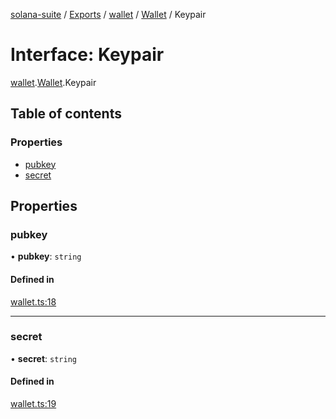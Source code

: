 [solana-suite](../README.md) / [Exports](../modules.md) / [wallet](../modules/wallet.md) / [Wallet](../modules/wallet.Wallet.md) / Keypair

# Interface: Keypair

[wallet](../modules/wallet.md).[Wallet](../modules/wallet.Wallet.md).Keypair

## Table of contents

### Properties

- [pubkey](wallet.Wallet.Keypair.md#pubkey)
- [secret](wallet.Wallet.Keypair.md#secret)

## Properties

### pubkey

• **pubkey**: `string`

#### Defined in

[wallet.ts:18](https://github.com/fukaoi/solana-suite/blob/957ccbb/src/wallet.ts#L18)

___

### secret

• **secret**: `string`

#### Defined in

[wallet.ts:19](https://github.com/fukaoi/solana-suite/blob/957ccbb/src/wallet.ts#L19)

